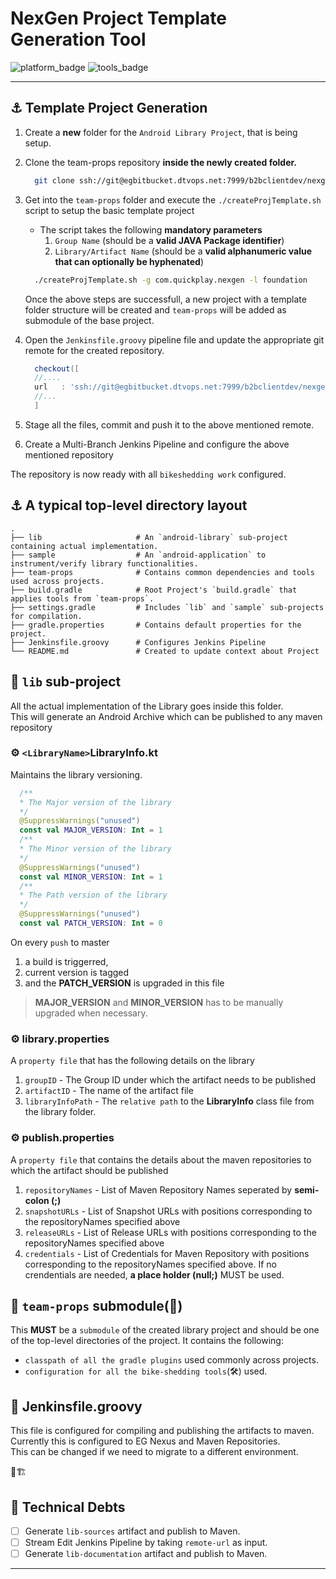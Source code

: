 # NexGen Project Template Generation Tool

![platform_badge](https://img.shields.io/badge/platform-android-brightgreen)
![tools_badge](https://img.shields.io/badge/tools-spotless%2C%20detekt%2C%20dokka-informational)

---

## &#9875; Template Project Generation

1. Create a __new__ folder for the `Android Library Project`, that is being setup.
2. Clone the team-props repository __inside the newly created folder.__

    ```bash
      git clone ssh://git@egbitbucket.dtvops.net:7999/b2bclientdev/nexgen-android-team-props.git ./team-props
    ```

3. Get into the `team-props` folder and execute the `./createProjTemplate.sh` script to setup the basic template project
    - The script takes the following __mandatory parameters__
      1. `Group Name` (should be a __valid JAVA Package identifier__)
      2. `Library/Artifact Name` (should be a __valid alphanumeric value that can optionally be hyphenated__)

    ```bash
      ./createProjTemplate.sh -g com.quickplay.nexgen -l foundation
    ```

    Once the above steps are successfull, a new project with a template folder structure will be created and `team-props` will be added as submodule of the base project.
4. Open the `Jenkinsfile.groovy` pipeline file and update the appropriate git remote for the created repository.

    ```groovy
      checkout([
      //....
      url   : 'ssh://git@egbitbucket.dtvops.net:7999/b2bclientdev/nexgen-android-template-test.git'
      //...
      ]
    ```

5. Stage all the files, commit and push it to the above mentioned remote.
6. Create a Multi-Branch Jenkins Pipeline and configure the above mentioned repository

The repository is now ready with all `bikeshedding work` configured.

## &#9875; A typical top-level directory layout

    .
    ├── lib                     # An `android-library` sub-project containing actual implementation.
    ├── sample                  # An `android-application` to instrument/verify library functionalities.
    ├── team-props              # Contains common dependencies and tools used across projects.
    ├── build.gradle            # Root Project's `build.gradle` that applies tools from `team-props`.
    ├── settings.gradle         # Includes `lib` and `sample` sub-projects for compilation. 
    ├── gradle.properties       # Contains default properties for the project.
    ├── Jenkinsfile.groovy      # Configures Jenkins Pipeline
    └── README.md               # Created to update context about Project

## &#128193; `lib` sub-project

All the actual implementation of the Library goes inside this folder.  
This will generate an Android Archive which can be published to any maven repository

### &#9881; `<LibraryName>`LibraryInfo.kt

Maintains the library versioning.

  ```kotlin
    /**
    * The Major version of the library
    */
    @SuppressWarnings("unused")
    const val MAJOR_VERSION: Int = 1
    /**
    * The Minor version of the library
    */
    @SuppressWarnings("unused")
    const val MINOR_VERSION: Int = 1
    /**
    * The Path version of the library
    */
    @SuppressWarnings("unused")
    const val PATCH_VERSION: Int = 0
  ```

On every `push` to master

  1. a build is triggerred,
  2. current version is tagged
  3. and the __PATCH_VERSION__ is upgraded in this file

> __MAJOR_VERSION__ and __MINOR_VERSION__ has to be manually upgraded when necessary.

### &#9881; library.properties

A `property file` that has the following details on the library

1. `groupID` - The Group ID under which the artifact needs to be published
2. `artifactID` - The name of the artifact file
3. `libraryInfoPath` - The `relative path` to the __LibraryInfo__ class file from the library folder.

### &#9881; publish.properties

A `property file` that contains the details about the maven repositories to which the artifact should be published

1. `repositoryNames` - List of Maven Repository Names seperated by __semi-colon (;)__
2. `snapshotURLs` - List of Snapshot URLs with positions corresponding to the repositoryNames specified above
3. `releaseURLs` - List of Release URLs with positions corresponding to the repositoryNames specified above
4. `credentials` - List of Credentials for Maven Repository with positions corresponding to the repositoryNames specified above. If no crendentials are needed, __a place holder (null;)__ MUST be used.

## &#128193; `team-props` submodule(&#128279;)

This __MUST__ be a `submodule` of the created library project and should be one of the top-level directories of the project.
It contains the following:

- `classpath of all the gradle plugins` used commonly across projects.
- `configuration for all the bike-shedding tools`(&#128736;) used.

## &#128747; Jenkinsfile.groovy

This file is configured for compiling and publishing the artifacts to maven.  
Currently this is configured to EG Nexus and Maven Repositories.  
This can be changed if we need to migrate to a different environment.

&#128679;&#127959;

## &#128679; Technical Debts

- [ ] Generate `lib-sources` artifact and publish to Maven.
- [ ] Stream Edit Jenkins Pipeline by taking `remote-url` as input.
- [ ] Generate `lib-documentation` artifact and publish to Maven.

---
[unicode_emoji_list]: http://www.unicode.org/emoji/charts/full-emoji-list.html
